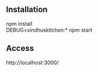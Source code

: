 ## Installation

npm install <br/>
DEBUG=sindhuskitchen:* npm start

## Access

http://localhost:3000/
